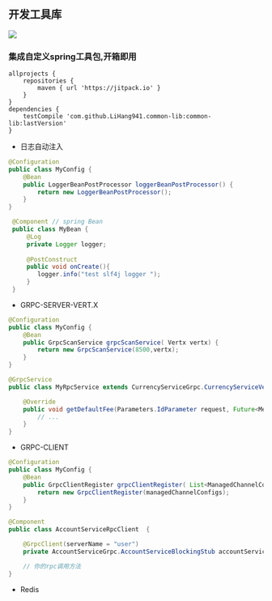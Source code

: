 ## 开发工具库
[![](https://jitpack.io/v/LiHang941/common-lib.svg)](https://jitpack.io/#LiHang941/common-lib)


### 集成自定义spring工具包,开箱即用

```
allprojects {
    repositories {
        maven { url 'https://jitpack.io' }
    }
}
dependencies {
    testCompile 'com.github.LiHang941.common-lib:common-lib:lastVersion'
}
```


- 日志自动注入

```java
@Configuration
public class MyConfig {
    @Bean
    public LoggerBeanPostProcessor loggerBeanPostProcessor() {
        return new LoggerBeanPostProcessor();
    }
}
```

```java
 @Component // spring Bean
 public class MyBean {
     @Log
     private Logger logger;
     
     @PostConstruct
     public void onCreate(){
        logger.info("test slf4j logger ");
     }   
 }
```

- GRPC-SERVER-VERT.X

```java
@Configuration
public class MyConfig {
    @Bean
    public GrpcScanService grpcScanService( Vertx vertx) {
        return new GrpcScanService(8500,vertx);
    }
}
```

```java
@GrpcService
public class MyRpcService extends CurrencyServiceGrpc.CurrencyServiceVertxImplBase {

    @Override
    public void getDefaultFee(Parameters.IdParameter request, Future<Message.CurrencyWithdrawFee> response) {
        // ...
    }
}
```


- GRPC-CLIENT

```java
@Configuration
public class MyConfig {
    @Bean
    public GrpcClientRegister grpcClientRegister( List<ManagedChannelConfig> managedChannelConfigs) {
        return new GrpcClientRegister(managedChannelConfigs);
    }
}
```


```java
@Component
public class AccountServiceRpcClient  {

    @GrpcClient(serverName = "user")
    private AccountServiceGrpc.AccountServiceBlockingStub accountServiceBlockingStub;

    // 你的rpc调用方法
}
```

- Redis







